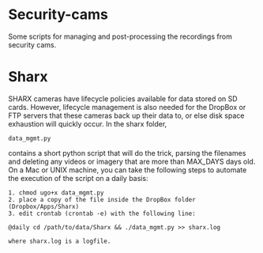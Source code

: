 Security-cams
==
Some scripts for managing and post-processing the recordings from security cams.

Sharx
==
SHARX cameras have lifecycle policies available for data stored on SD cards.
However, lifecycle management is also needed for the DropBox or FTP servers that these cameras back up their data to, or else disk space exhaustion will quickly occur. 
In the sharx folder,

    data_mgmt.py 

contains a short python script that will do the trick, parsing the filenames and deleting any videos or imagery that are more than MAX_DAYS days old. 
On a Mac or UNIX machine, you can take the following steps to automate the execution of the script on a daily basis:

    1. chmod ugo+x data_mgmt.py
    2. place a copy of the file inside the DropBox folder (Dropbox/Apps/Sharx)
    3. edit crontab (crontab -e) with the following line:

    @daily cd /path/to/data/Sharx && ./data_mgmt.py >> sharx.log

    where sharx.log is a logfile.
